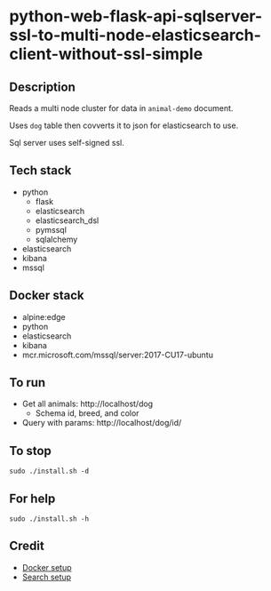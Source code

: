 # python-web-flask-api-sqlserver-ssl-to-multi-node-elasticsearch-client-without-ssl-simple

## Description
Reads a multi node cluster for data in `animal-demo` document.

Uses `dog` table then covverts it to json for
elasticsearch to use.

Sql server uses self-signed ssl.

## Tech stack
- python
    - flask
    - elasticsearch
    - elasticsearch_dsl
    - pymssql
    - sqlalchemy
- elasticsearch
- kibana
- mssql

## Docker stack
- alpine:edge
- python
- elasticsearch
- kibana
- mcr.microsoft.com/mssql/server:2017-CU17-ubuntu

## To run
- Get all animals: http://localhost/dog
  - Schema id, breed, and color
- Query with params: http://localhost/dog/id/<id>

## To stop
`sudo ./install.sh -d`

## For help
`sudo ./install.sh -h`

## Credit
- [Docker setup](https://lynn-kwong.medium.com/all-you-need-to-know-about-using-elasticsearch-in-python-b9ed00e0fdf0)
- [Search setup](https://www.elastic.co/guide/en/elasticsearch/client/python-api/master/examples.html)
